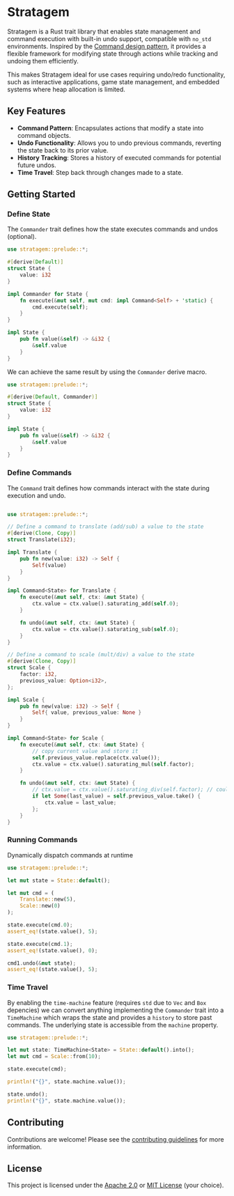 # Stratagem

Stratagem is a Rust trait library that enables state management and command execution with built-in undo support, compatible with `no_std` environments. Inspired by the [Command design pattern](https://refactoring.guru/design-patterns/command/rust/example), it provides a flexible framework for modifying state through actions while tracking and undoing them efficiently.

This makes Stratagem ideal for use cases requiring undo/redo functionality, such as interactive applications, game state management, and embedded systems where heap allocation is limited.

## Key Features

- **Command Pattern**: Encapsulates actions that modify a state into command objects.
- **Undo Functionality**: Allows you to undo previous commands, reverting the state back to its prior value.
- **History Tracking**: Stores a history of executed commands for potential future undos.
- **Time Travel**: Step back through changes made to a state.

## Getting Started

### Define State

The `Commander` trait defines how the state executes commands and undos (optional).

```rust
use stratagem::prelude::*;

#[derive(Default)]
struct State {
    value: i32
}

impl Commander for State {
    fn execute(&mut self, mut cmd: impl Command<Self> + 'static) {
        cmd.execute(self);
    }
}

impl State {
    pub fn value(&self) -> &i32 {
        &self.value
    }
}
```

We can achieve the same result by using the `Commander` derive macro.

```rust
use stratagem::prelude::*;

#[derive(Default, Commander)]
struct State {
    value: i32
}

impl State {
    pub fn value(&self) -> &i32 {
        &self.value
    }
}
```

### Define Commands

The `Command` trait defines how commands interact with the state during execution and undo.

```rust

use stratagem::prelude::*;

// Define a command to translate (add/sub) a value to the state
#[derive(Clone, Copy)]
struct Translate(i32);

impl Translate {
    pub fn new(value: i32) -> Self {
        Self(value)
    }
}

impl Command<State> for Translate {
    fn execute(&mut self, ctx: &mut State) {
        ctx.value = ctx.value().saturating_add(self.0);
    }

    fn undo(&mut self, ctx: &mut State) {
        ctx.value = ctx.value().saturating_sub(self.0);
    }
}

// Define a command to scale (mult/div) a value to the state
#[derive(Clone, Copy)]
struct Scale {
    factor: i32,
    previous_value: Option<i32>,
};

impl Scale {
    pub fn new(value: i32) -> Self {
        Self{ value, previous_value: None }
    }
}

impl Command<State> for Scale {
    fn execute(&mut self, ctx: &mut State) {
        // copy current value and store it
        self.previous_value.replace(ctx.value());
        ctx.value = ctx.value().saturating_mul(self.factor);
    }

    fn undo(&mut self, ctx: &mut State) {
        // ctx.value = ctx.value().saturating_div(self.factor); // could panic
        if let Some(last_value) = self.previous_value.take() {
            ctx.value = last_value;
        };
    }
}
```

### Running Commands

Dynamically dispatch commands at runtime

```rust
use stratagem::prelude::*;

let mut state = State::default();

let mut cmd = (
    Translate::new(5),
    Scale::new(0)
);

state.execute(cmd.0);
assert_eq!(state.value(), 5);

state.execute(cmd.1);
assert_eq!(state.value(), 0);

cmd1.undo(&mut state);
assert_eq!(state.value(), 5);
```

### Time Travel

By enabling the `time-machine` feature (requires `std` due to `Vec` and `Box` depencies) we can convert anything implementing the `Commander` trait into a `TimeMachine` which wraps the state and provides a `history` to store past commands. The underlying state is accessible from the `machine` property.

```rust
use stratagem::prelude::*;

let mut state: TimeMachine<State> = State::default().into();
let mut cmd = Scale::from(10);

state.execute(cmd);

println!("{}", state.machine.value());

state.undo();
println!("{}", state.machine.value());
```

## Contributing

Contributions are welcome! Please see the [contributing guidelines](CONTRIBUTING.md) for more information.

## License

This project is licensed under the [Apache 2.0](LICENSE-APACHE) or [MIT License](LICENSE-MIT) (your choice).
